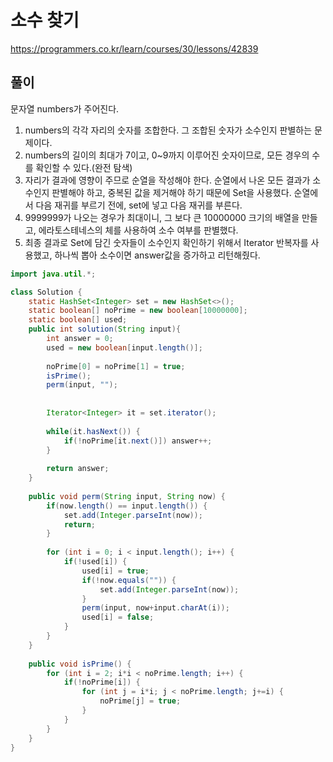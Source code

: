 # 소수 찾기

https://programmers.co.kr/learn/courses/30/lessons/42839

## 풀이

문자열 numbers가 주어진다.

1. numbers의 각각 자리의 숫자를 조합한다. 그 조합된 숫자가 소수인지 판별하는 문제이다.
2. numbers의 길이의 최대가 7이고, 0~9까지 이루어진 숫자이므로, 모든 경우의 수를 확인할 수 있다.(완전 탐색)
3. 자리가 결과에 영향이 주므로 순열을 작성해야 한다. 순열에서 나온 모든 결과가 소수인지 판별해야 하고, 중복된 값을 제거해야 하기 때문에 Set을 사용했다. 순열에서 다음 재귀를 부르기 전에, set에 넣고 다음 재귀를 부른다.
4. 9999999가 나오는 경우가 최대이니, 그 보다 큰 10000000 크기의 배열을 만들고, 에라토스테네스의 체를 사용하여 소수 여부를 판별했다.
5. 최종 결과로 Set에 담긴 숫자들이 소수인지 확인하기 위해서 Iterator 반복자를 사용했고, 하나씩 뽑아 소수이면 answer값을 증가하고 리턴해줬다.

```java
import java.util.*;

class Solution {
    static HashSet<Integer> set = new HashSet<>();
    static boolean[] noPrime = new boolean[10000000];
    static boolean[] used;
    public int solution(String input){
    	int answer = 0;
    	used = new boolean[input.length()];
    	
    	noPrime[0] = noPrime[1] = true;
    	isPrime();
    	perm(input, "");
    	
    	
    	Iterator<Integer> it = set.iterator();
    	
    	while(it.hasNext()) {
    		if(!noPrime[it.next()]) answer++;
    	}
    	
    	return answer;
    }
    
    public void perm(String input, String now) {
    	if(now.length() == input.length()) {
    		set.add(Integer.parseInt(now));
    		return;
    	}
    	
    	for (int i = 0; i < input.length(); i++) {
			if(!used[i]) {
				used[i] = true;
				if(!now.equals("")) {
					set.add(Integer.parseInt(now));
				}
				perm(input, now+input.charAt(i));
				used[i] = false;
			}
		}
    }
    
    public void isPrime() {
    	for (int i = 2; i*i < noPrime.length; i++) {
			if(!noPrime[i]) {
				for (int j = i*i; j < noPrime.length; j+=i) {
					noPrime[j] = true;
				}
			}
		}
    }
}
```